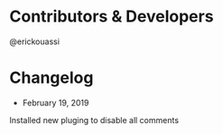 # Contributors & Developers
@erickouassi

# Changelog

* February 19, 2019

Installed new pluging to disable all comments 
